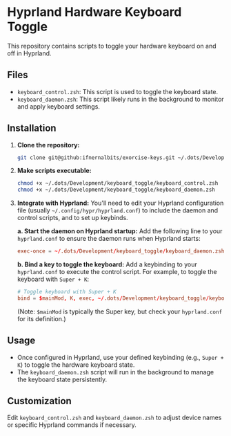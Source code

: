 # Hyprland Hardware Keyboard Toggle

This repository contains scripts to toggle your hardware keyboard on and off in Hyprland.

## Files

- `keyboard_control.zsh`: This script is used to toggle the keyboard state.
- `keyboard_daemon.zsh`: This script likely runs in the background to monitor and apply keyboard settings.

## Installation

1.  **Clone the repository:**
    ```bash
    git clone git@github:ifnernalbits/exorcise-keys.git ~/.dots/Development/keyboard_toggle
    ```

2.  **Make scripts executable:**
    ```bash
    chmod +x ~/.dots/Development/keyboard_toggle/keyboard_control.zsh
    chmod +x ~/.dots/Development/keyboard_toggle/keyboard_daemon.zsh
    ```

3.  **Integrate with Hyprland:**
    You'll need to edit your Hyprland configuration file (usually `~/.config/hypr/hyprland.conf`) to include the daemon and control scripts, and to set up keybinds.

    **a. Start the daemon on Hyprland startup:**
    Add the following line to your `hyprland.conf` to ensure the daemon runs when Hyprland starts:
    ```conf
    exec-once = ~/.dots/Development/keyboard_toggle/keyboard_daemon.zsh &
    ```

    **b. Bind a key to toggle the keyboard:**
    Add a keybinding to your `hyprland.conf` to execute the control script. For example, to toggle the keyboard with `Super + K`:
    ```conf
    # Toggle keyboard with Super + K
    bind = $mainMod, K, exec, ~/.dots/Development/keyboard_toggle/keyboard_control.zsh
    ```
    (Note: `$mainMod` is typically the Super key, but check your `hyprland.conf` for its definition.)

## Usage

- Once configured in Hyprland, use your defined keybinding (e.g., `Super + K`) to toggle the hardware keyboard state.
- The `keyboard_daemon.zsh` script will run in the background to manage the keyboard state persistently.

## Customization

Edit `keyboard_control.zsh` and `keyboard_daemon.zsh` to adjust device names or specific Hyprland commands if necessary.
